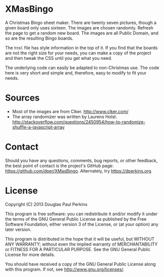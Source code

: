 XMasBingo
=========

A Christmas Bingo sheet maker.  There are twenty seven pictures, though a given board only uses sixteen.  The images are chosen randomly.  Refresh the page to get a random new board.  The images are all Public Domain, and so are the resulting Bingo boards.

The `html` file has style information in the top of it.  If you find that the boards are not the right size for your needs, you can make a copy of the project and then tweak the CSS until you get what you need.

The underlying code can easily be adapted to non-Christmas use.  The code here is very short and simple and, therefore, easy to modify to fit your needs.


Sources
=======

* Most of the images are from Clker.  http://www.clker.com/
* The array randomizer was written by Laurens Holst.  http://stackoverflow.com/questions/2450954/how-to-randomize-shuffle-a-javascript-array

Contact
=======
Should you have any questions, comments, bug reports, or other feedback, the best point of contact is the project's GitHub page: <https://github.com/dper/XMasBingo>.  Alternately, try <https://dperkins.org>.

License
=======
Copyright (C) 2013 Douglas Paul Perkins

This program is free software: you can redistribute it and/or modify it under the terms of the GNU General Public License as published by the Free Software Foundation, either version 3 of the License, or (at your option) any later version.

This program is distributed in the hope that it will be useful, but WITHOUT ANY WARRANTY; without even the implied warranty of MERCHANTABILITY or FITNESS FOR A PARTICULAR PURPOSE. See the GNU General Public License for more details.

You should have received a copy of the GNU General Public License along with this program. If not, see <http://www.gnu.org/licenses/>.
